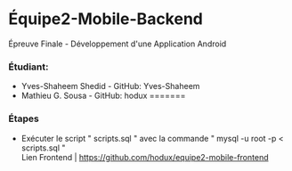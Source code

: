 
# Équipe2-Mobile-Backend
Épreuve Finale - Développement d'une Application Android
### Étudiant:
* Yves-Shaheem Shedid - GitHub: Yves-Shaheem
* Mathieu G. Sousa - GitHub: hodux
=======
### Étapes
* Exécuter le script " scripts.sql " avec la commande  " mysql -u root -p < scripts.sql "  
Lien Frontend | https://github.com/hodux/equipe2-mobile-frontend

